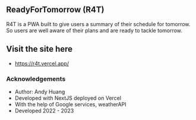 ## ReadyForTomorrow (R4T)

R4T is a PWA built to give users a summary of their schedule for tomorrow. So users are well aware of their plans and are ready to tackle tomorrow.

## Visit the site here

- https://r4t.vercel.app/

### Acknowledgements

- Author: Andy Huang
- Developed with NextJS deployed on Vercel
- With the help of Google services, weatherAPI
- Developed 2022 - 2023
